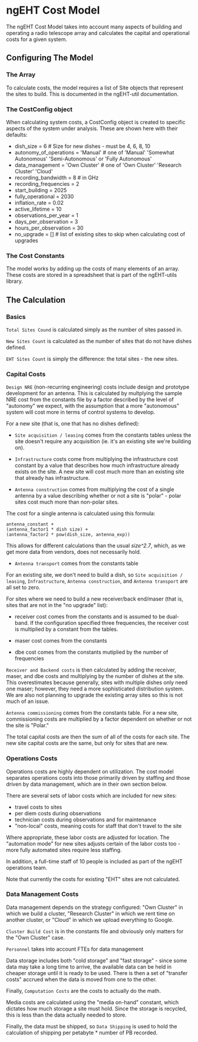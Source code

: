 # ngEHT Cost Model
The ngEHT Cost Model takes into account many aspects of building and operating a radio telescope array and calculates the capital and operational costs
for a given system.

## Configuring The Model
### The Array
To calculate costs, the model requires a list of Site objects that represent the sites to build. This is documented in the ngEHT-util documentation.

### The CostConfig object
When calculating system costs, a CostConfig object is created to specific aspects of the system under analysis. These are shown here with their defaults:

- dish_size = 6 # Size for new dishes - must be 4, 6, 8, 10
- autonomy_of_operations = 'Manual' # one of 'Manual' 'Somewhat Autonomous' 'Semi-Autonomous' or 'Fully Autonomous'
- data_management = 'Own Cluster' # one of 'Own Cluster' 'Research Cluster' 'Cloud'
- recording_bandwidth = 8 # in GHz
- recording_frequencies = 2
- start_building = 2025
- fully_operational = 2030
- inflation_rate = 0.02
- active_lifetime = 10
- observations_per_year = 1
- days_per_observation = 3
- hours_per_observation = 30
- no_upgrade = [] # list of existing sites to skip when calculating cost of upgrades

### The Cost Constants
The model works by adding up the costs of many elements of an array. These costs are stored in a spreadsheet that is part of the ngEHT-utils library.

## The Calculation

### Basics
`Total Sites Cound` is calculated simply as the number of sites passed in.

`New Sites Count` is calculated as the number of sites that do not have dishes defined.

`EHT Sites Count` is simply the difference: the total sites - the new sites.

### Capital Costs


`Design NRE` (non-recurring engineering) costs include design and prototype development for an antenna. This is calculated by multplying the sample NRE cost from the constants file by a factor described by the level of "autonomy" we expect, with the assumption that a more "autonomous" system will cost more in terms of control systems to develop.

For a new site (that is, one that has no dishes defined):

- `Site acquisition / leasing` comes from the constants tables unless the site doesn't require any acquisition (ie. it's an existing site we're building on).

- `Infrastructure` costs come from multiplying the infrastructure cost constant by a value that describes how much infrastructure already exists on the site. A new site will cost much more than an existing site that already has infrastructure.

- `Antenna construction` comes from multiplying the cost of a single antenna by a value describing whether or not a site is "polar" - polar sites cost much more than non-polar sites.

The cost for a single antenna is calculated using this formula:
    
    antenna_constant + 
    (antenna_factor1 * dish size) + 
    (antenna_factor2 * pow(dish_size, antenna_exp))


This allows for different calculations than the usual *size^2.7*, which, as we get more data from vendors, does not necessarily hold.

- `Antenna transport` comes from the constants table

For an existing site, we don't need to build a dish, so `Site acquisition / leasing`, `Infrastructure`, `Antenna construction`, and `Antenna transport` are all set to zero.

For sites where we need to build a new receiver/back end/maser (that is, sites that are not in the "no upgrade" list):

- receiver cost comes from the constants and is assumed to be dual-band. If the configuration specified three frequencies, the receiver cost is multiplied by a constant from the tables.

- maser cost comes from the constants

- dbe cost comes from the constants mutiplied by the number of frequencies

`Receiver and Backend costs` is then calculated by adding the receiver, maser, and dbe costs and multiplying by the number of dishes at the site. This overestimates because generally, sites with multiple dishes only need one maser; however, they need a more sophisticated distribution system. We are also not planning to upgrade the existing array sites so this is not much of an issue.

`Antenna commissioning` comes from the constants table. For a new site, commissioning costs are multiplied by a factor dependent on whether or not the site is "Polar."

The total capital costs are then the sum of all of the costs for each site. The new site capital costs are the same, but only for sites that are new.

### Operations Costs

Operations costs are highly dependent on utilization. The cost model separates operations costs into those primarily driven by staffing and those driven by data management, which are in their own section below.

There are several sets of labor costs which are included for new sites:

- travel costs to sites
- per diem costs during observations
- technician costs during observations and for maintenance
- "non-local" costs, meaning costs for staff that don't travel to the site

Where appropriate, these labor costs are adjusted for location. The "automation mode" for new sites adjusts certain of the labor costs too - more fully automated sites require less staffing.

In addition, a full-time staff of 10 people is included as part of the ngEHT operations team.

Note that currently the costs for existing "EHT" sites are not calculated.

### Data Management Costs

Data management depends on the strategy configured: "Own Cluster" in which we build a cluster, "Research Cluster" in which we rent time on another cluster, or "Cloud" in which we upload everything to Google.

`Cluster Build Cost` is in the constants file and obviously only matters for the "Own Cluster" case.

`Personnel` takes into account FTEs for data management

Data storage includes both "cold storage" and "fast storage" - since some data may take a long time to arrive, the available data can be held in cheaper storage until it is ready to be used. There is then a set of "transfer costs" accrued when the data is moved from one to the other.

Finally, `Computation Costs` are the costs to actually do the math.

Media costs are calculated using the "media on-hand" constant, which dictates how much storage a site must hold. Since the storage is recycled, this is less than the data actually needed to store.

Finally, the data must be shipped, so `Data Shipping` is used to hold the calculation of shipping per petabyte * number of PB recorded.
